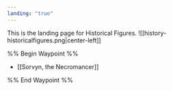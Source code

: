 ```yaml
---
landing: "true"
---
```

This is the landing page for Historical Figures.
![[history-historicalfigures.png|center-left]]

%% Begin Waypoint %%
- [[Sorvyn, the Necromancer]]

%% End Waypoint %%